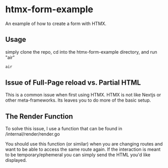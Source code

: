 # htmx-form-example
An example of how to create a form with HTMX.

## Usage
simply clone the repo, cd into the htmx-form-example directory, and run "air"

```bash
air
```


## Issue of Full-Page reload vs. Partial HTML

This is a common issue when first using HTMX. HTMX is not like Nextjs or other meta-frameworks. Its leaves you to do more of the basic setup. 

## The Render Function
To solve this issue, I use a function that can be found in /internal/render/render.go

You should use this function (or similar) when you are changing routes and want to be able to access the same route again. If the interaction is meant to be temporary/ephemeral you can simply send the HTML you'd like displayed.


